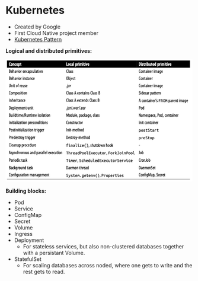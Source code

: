 # Kubernetes
* Created by Google
* First Cloud Native project member
* [Kubernetes Pattern](kubernetes-patterns.pdf)

__Logical and distributed primitives:__

![primitives.png](primitives.png)

__Building blocks:__
* Pod
* Service
* ConfigMap
* Secret
* Volume
* Ingress
* Deployment
  - For stateless services, but also non-clustered databases together with a persistant Volume.
* StatefulSet
  - For scaling databases across noded, where one gets to write and the rest gets to read.
